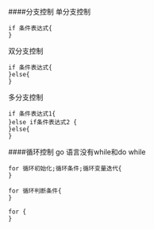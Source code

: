 ####分支控制
单分支控制
```
if 条件表达式{
}
```
双分支控制
```
if 条件表达式{
}else{
}
```
多分支控制
```
if 条件表达式1{
}else if条件表达式2 {
}else{
}

```
####循环控制
go 语言没有while和do while
```
for 循环初始化;循环条件;循环变量迭代{
}
```
```
for 循环判断条件{
}
```
```
for {
}
```
